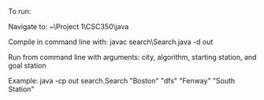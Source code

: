 To run:

Navigate to: ~\Project 1\CSC350\java

Compile in command line with: javac search\Search.java -d out

Run from command line with arguments: city, algorithm, starting station, and goal station

Example: java -cp out search.Search "Boston" "dfs" "Fenway" "South Station"